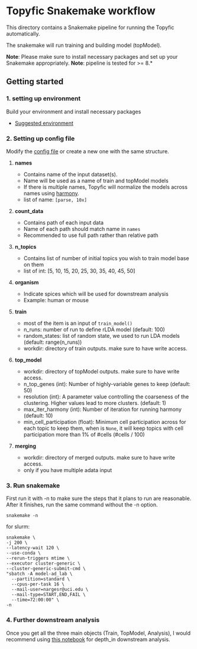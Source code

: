 # Topyfic Snakemake workflow

This directory contains a Snakemake pipeline for running the Topyfic automatically.

The snakemake will run training and building model (topModel). 

**Note**: Please make sure to install necessary packages and set up your Snakemake appropriately.
**Note**: pipeline is tested for >= 8.*

## Getting started

### 1. setting up environment

Build your environment and install necessary packages
- [Suggested environment](workflow/envs/Topyfic_env.yml)

### 2. Setting up config file

Modify the [config file](config/config.yaml) or create a new one with the same structure.

1. **names**
   - Contains name of the input dataset(s). 
   - Name will be used as a name of train and topModel models
   - If there is multiple names, Topyfic will normalize the models across names using [harmony](https://www.ncbi.nlm.nih.gov/pmc/articles/PMC6884693/).
   - list of name: `[parse, 10x]`

2. **count_data**
   - Contains path of each input data
   - Name of each path should match name in `names`
   - Recommended to use full path rather than relative path

3. **n_topics**
   - Contains list of number of initial topics you wish to train model base on them
   - list of int: [5, 10, 15, 20, 25, 30, 35, 40, 45, 50]

4. **organism**
   - Indicate spices which will be used for downstream analysis
   - Example: human or mouse

5. **train**
   - most of the item is an input of `train_model()`
   - n_runs: number of run to define rLDA model (default: 100)
   - random_states: list of random state, we used to run LDA models (default: range(n_runs))
   - workdir: directory of train outputs. make sure to have write access.

6. **top_model**
   - workdir: directory of topModel outputs. make sure to have write access.
   - n_top_genes (int): Number of highly-variable genes to keep (default: 50)
   - resolution (int): A parameter value controlling the coarseness of the clustering. Higher values lead to more clusters. (default: 1)
   - max_iter_harmony (int): Number of iteration for running harmony (default: 10)
   - min_cell_participation (float): Minimum cell participation across for each topic to keep them, when is `None`, it will keep topics with cell participation more than 1% of #cells (#cells / 100)

7. **merging**
   - workdir: directory of merged outputs. make sure to have write access.
   - only if you have multiple adata input


### 3. Run snakemake

First run it with -n to make sure the steps that it plans to run are reasonable. 
After it finishes, run the same command without the -n option.

`snakemake -n`

for slurm:

```
snakemake \
-j 200 \
--latency-wait 120 \
--use-conda \
--rerun-triggers mtime \
--executor cluster-generic \
--cluster-generic-submit-cmd \
"sbatch -A model-ad_lab \
  --partition=standard \
  --cpus-per-task 16 \
  --mail-user=nargesr@uci.edu \
  --mail-type=START,END,FAIL \
  --time=72:00:00" \
-n
```

### 4. Further downstream analysis

Once you get all the three main objects (Train, TopModel, Analysis), I would recommend using [this notebook](resources/analysing.ipynb) for depth_in downstream analysis.



